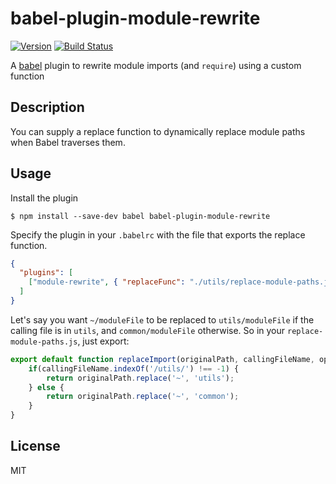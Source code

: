 # babel-plugin-module-rewrite
[![Version](https://img.shields.io/npm/v/babel-plugin-module-rewrite.svg)](https://www.npmjs.org/package/babel-plugin-module-rewrite)
[![Build Status](https://travis-ci.org/liady/babel-plugin-module-rewrite.svg?branch=master)](https://travis-ci.org/liady/babel-plugin-module-rewrite)

A [babel](http://babeljs.io) plugin to rewrite module imports (and `require`) using a custom function

## Description

You can supply a replace function to dynamically replace module paths when Babel traverses them.

## Usage

Install the plugin

```
$ npm install --save-dev babel babel-plugin-module-rewrite
```

Specify the plugin in your `.babelrc` with the file that exports the replace function.
```json
{
  "plugins": [
    ["module-rewrite", { "replaceFunc": "./utils/replace-module-paths.js" }]
  ]
}
```

Let's say you want `~/moduleFile` to be replaced to `utils/moduleFile` if the calling file is in `utils`, and `common/moduleFile` otherwise.
So in your `replace-module-paths.js`, just export:
```js
export default function replaceImport(originalPath, callingFileName, options) {
    if(callingFileName.indexOf('/utils/') !== -1) {
        return originalPath.replace('~', 'utils');
    } else {
        return originalPath.replace('~', 'common');
    }
}
```

## License

MIT
